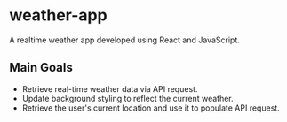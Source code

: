 # weather-app
A realtime weather app developed using React and JavaScript.

## Main Goals
- Retrieve real-time weather data via API request.
- Update background styling to reflect the current weather.
- Retrieve the user's current location and use it to populate API request.
